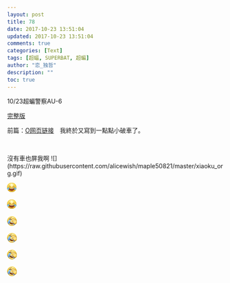 ```yaml
---
layout: post
title: 78
date: 2017-10-23 13:51:04
updated: 2017-10-23 13:51:04
comments: true
categories: [Text]
tags: [超蝠, SUPERBAT, 超蝙]
author: "恋_独哲"
description: ""
toc: true
---
```


<p>10/23超蝙警察AU-6　</p> 
<p><a target="_blank" rel="nofollow" href="https://www.weibo.com/2706868565/FrJkx5X3q"  >完整版</a></p> 
<p>前篇：<a target="_blank" rel="nofollow" href="http://t.cn/RWcn3Rn"  >O网页链接</a>　我終於又寫到一點點小破車了。&nbsp;</p> 
<p><br /></p> 
<p>沒有車也屏我啊
![](https://raw.githubusercontent.com/alicewish/maple50821/master/xiaoku_org.gif)

![](https://raw.githubusercontent.com/alicewish/maple50821/master/xiaoku_org.gif)

![](https://raw.githubusercontent.com/alicewish/maple50821/master/xiaoku_org.gif)

![](https://raw.githubusercontent.com/alicewish/maple50821/master/moren_yunbei_org.png)

![](https://raw.githubusercontent.com/alicewish/maple50821/master/moren_yunbei_org.png)

![](https://raw.githubusercontent.com/alicewish/maple50821/master/moren_yunbei_org.png)

![](https://raw.githubusercontent.com/alicewish/maple50821/master/moren_yunbei_org.png)
</p> 
<p><br /></p>